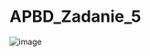 # APBD_Zadanie_5
![image](https://github.com/gocdev78/APBD_Zadanie_5/assets/137212295/adaa28a0-76df-485a-aa38-d968378248b4)
